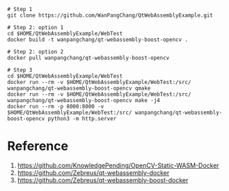 ```shell
# Step 1
git clone https://github.com/WanPangChang/QtWebAssemblyExample.git

# Step 2: option 1
cd $HOME/QtWebAssemblyExample/WebTest
docker build -t wanpangchang/qt-webassembly-boost-opencv .

# Step 2: option 2
docker pull wanpangchang/qt-webassembly-boost-opencv

# Step 3
cd $HOME/QtWebAssemblyExample/WebTest
docker run --rm -v $HOME/QtWebAssemblyExample/WebTest:/src/ wanpangchang/qt-webassembly-boost-opencv qmake
docker run --rm -v $HOME/QtWebAssemblyExample/WebTest:/src/ wanpangchang/qt-webassembly-boost-opencv make -j4
docker run --rm -p 8000:8000 -v $HOME/QtWebAssemblyExample/WebTest:/src/ wanpangchang/qt-webassembly-boost-opencv python3 -m http.server
```

# Reference
1. https://github.com/KnowledgePending/OpenCV-Static-WASM-Docker
2. https://github.com/Zebreus/qt-webassembly-docker
3. https://github.com/Zebreus/qt-webassembly-boost-docker
